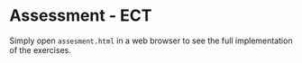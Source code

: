 # Assessment - ECT

Simply open `assesment.html` in a web browser to see the full implementation of the exercises.

